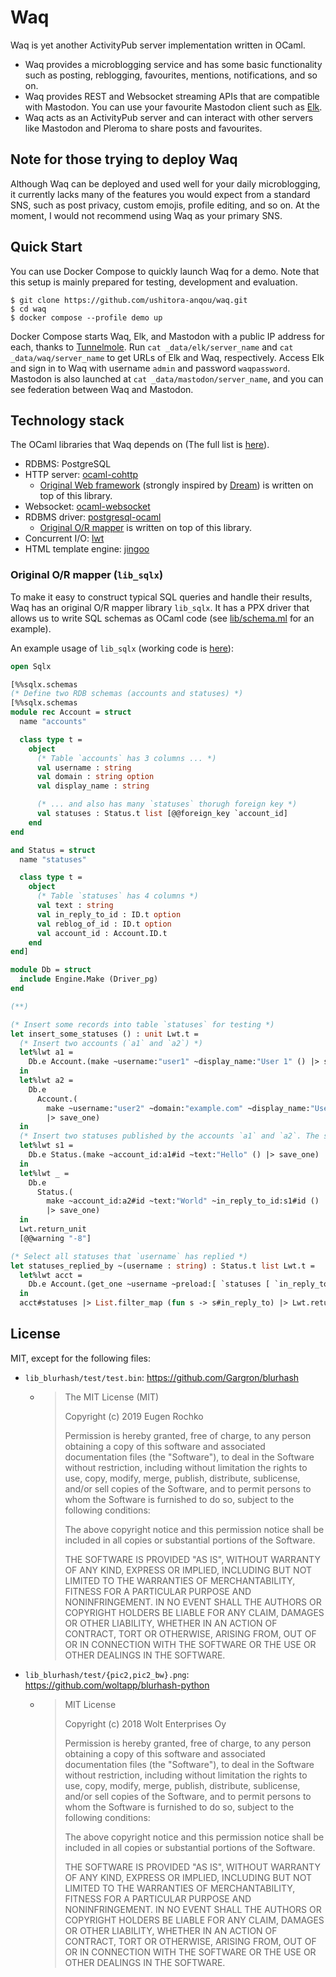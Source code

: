# Waq

Waq is yet another ActivityPub server implementation written in OCaml.

- Waq provides a microblogging service and has some basic functionality such as posting, reblogging, favourites, mentions, notifications, and so on. 
- Waq provides REST and Websocket streaming APIs that are compatible with Mastodon. You can use your favourite Mastodon client such as [Elk](https://elk.zone).
- Waq acts as an ActivityPub server and can interact with other servers like Mastodon and Pleroma to share posts and favourites.

## Note for those trying to deploy Waq

Although Waq can be deployed and used well for your daily microblogging, it currently lacks many of the features you would expect from a standard SNS, such as post privacy, custom emojis, profile editing, and so on. At the moment, I would not recommend using Waq as your primary SNS.

## Quick Start

You can use Docker Compose to quickly launch Waq for a demo.
Note that this setup is mainly prepared for testing, development and evaluation.

```
$ git clone https://github.com/ushitora-anqou/waq.git
$ cd waq
$ docker compose --profile demo up
```

Docker Compose starts Waq, Elk, and Mastodon with a public IP address for each,
thanks to [Tunnelmole](https://tunnelmole.com/).
Run `cat _data/elk/server_name` and `cat _data/waq/server_name`
to get URLs of Elk and Waq, respectively. Access Elk and sign in to Waq with username `admin` and password `waqpassword`. Mastodon is also launched at `cat _data/mastodon/server_name`,
and you can see federation between Waq and Mastodon.

## Technology stack

The OCaml libraries that Waq depends on (The full list is [here](https://github.com/ushitora-anqou/waq/blob/master/dune-project)).

- RDBMS: PostgreSQL
- HTTP server: [ocaml-cohttp](https://github.com/mirage/ocaml-cohttp)
  - [Original Web framework](https://github.com/ushitora-anqou/waq/tree/master/lib_httpq) (strongly inspired by [Dream](https://github.com/aantron/dream)) is written on top of this library.
- Websocket: [ocaml-websocket](https://github.com/vbmithr/ocaml-websocket)
- RDBMS driver: [postgresql-ocaml](https://github.com/mmottl/postgresql-ocaml)
  - [Original O/R mapper](https://github.com/ushitora-anqou/waq/tree/master/lib_sqlx) is written on top of this library.
- Concurrent I/O: [lwt](https://github.com/ocsigen/lwt)
- HTML template engine: [jingoo](https://github.com/tategakibunko/jingoo)

### Original O/R mapper (`lib_sqlx`)

To make it easy to construct typical SQL queries and handle their results,
Waq has an original O/R mapper library `lib_sqlx`. It has a PPX driver that allows us
to write SQL schemas as OCaml code (see [lib/schema.ml](https://github.com/ushitora-anqou/waq/blob/master/lib/schema.ml) for an example).

An example usage of `lib_sqlx` (working code is [here](https://github.com/ushitora-anqou/waq/blob/master/lib_sqlx/test/test_example.ml)):

```ocaml
open Sqlx

[%%sqlx.schemas
(* Define two RDB schemas (accounts and statuses) *)
[%%sqlx.schemas
module rec Account = struct
  name "accounts"

  class type t =
    object
      (* Table `accounts` has 3 columns ... *)
      val username : string
      val domain : string option
      val display_name : string

      (* ... and also has many `statuses` thorugh foreign key *)
      val statuses : Status.t list [@@foreign_key `account_id]
    end
end

and Status = struct
  name "statuses"

  class type t =
    object
      (* Table `statuses` has 4 columns *)
      val text : string
      val in_reply_to_id : ID.t option
      val reblog_of_id : ID.t option
      val account_id : Account.ID.t
    end
end]

module Db = struct
  include Engine.Make (Driver_pg)
end

(**)

(* Insert some records into table `statuses` for testing *)
let insert_some_statuses () : unit Lwt.t =
  (* Insert two accounts (`a1` and `a2`) *)
  let%lwt a1 =
    Db.e Account.(make ~username:"user1" ~display_name:"User 1" () |> save_one)
  in
  let%lwt a2 =
    Db.e
      Account.(
        make ~username:"user2" ~domain:"example.com" ~display_name:"User 2" ()
        |> save_one)
  in
  (* Insert two statuses published by the accounts `a1` and `a2`. The second status is a reply to the first one.  *)
  let%lwt s1 =
    Db.e Status.(make ~account_id:a1#id ~text:"Hello" () |> save_one)
  in
  let%lwt _ =
    Db.e
      Status.(
        make ~account_id:a2#id ~text:"World" ~in_reply_to_id:s1#id ()
        |> save_one)
  in
  Lwt.return_unit
  [@@warning "-8"]

(* Select all statuses that `username` has replied *)
let statuses_replied_by ~(username : string) : Status.t list Lwt.t =
  let%lwt acct =
    Db.e Account.(get_one ~username ~preload:[ `statuses [ `in_reply_to [] ] ])
  in
  acct#statuses |> List.filter_map (fun s -> s#in_reply_to) |> Lwt.return
```

## License

MIT, except for the following files:

- `lib_blurhash/test/test.bin`: https://github.com/Gargron/blurhash
  - > The MIT License (MIT)
    >
    > Copyright (c) 2019 Eugen Rochko
    >
    > Permission is hereby granted, free of charge, to any person obtaining a copy
    > of this software and associated documentation files (the "Software"), to deal
    > in the Software without restriction, including without limitation the rights
    > to use, copy, modify, merge, publish, distribute, sublicense, and/or sell
    > copies of the Software, and to permit persons to whom the Software is
    > furnished to do so, subject to the following conditions:
    >
    > The above copyright notice and this permission notice shall be included in
    > all copies or substantial portions of the Software.
    >
    > THE SOFTWARE IS PROVIDED "AS IS", WITHOUT WARRANTY OF ANY KIND, EXPRESS OR
    > IMPLIED, INCLUDING BUT NOT LIMITED TO THE WARRANTIES OF MERCHANTABILITY,
    > FITNESS FOR A PARTICULAR PURPOSE AND NONINFRINGEMENT. IN NO EVENT SHALL THE
    > AUTHORS OR COPYRIGHT HOLDERS BE LIABLE FOR ANY CLAIM, DAMAGES OR OTHER
    > LIABILITY, WHETHER IN AN ACTION OF CONTRACT, TORT OR OTHERWISE, ARISING FROM,
    > OUT OF OR IN CONNECTION WITH THE SOFTWARE OR THE USE OR OTHER DEALINGS IN
    > THE SOFTWARE.
- `lib_blurhash/test/{pic2,pic2_bw}.png`: https://github.com/woltapp/blurhash-python
  - > MIT License
    >
    > Copyright (c) 2018 Wolt Enterprises Oy
    >
    > Permission is hereby granted, free of charge, to any person obtaining a copy
    > of this software and associated documentation files (the "Software"), to deal
    > in the Software without restriction, including without limitation the rights
    > to use, copy, modify, merge, publish, distribute, sublicense, and/or sell
    > copies of the Software, and to permit persons to whom the Software is
    > furnished to do so, subject to the following conditions:
    >
    > The above copyright notice and this permission notice shall be included in all
    > copies or substantial portions of the Software.
    >
    > THE SOFTWARE IS PROVIDED "AS IS", WITHOUT WARRANTY OF ANY KIND, EXPRESS OR
    > IMPLIED, INCLUDING BUT NOT LIMITED TO THE WARRANTIES OF MERCHANTABILITY,
    > FITNESS FOR A PARTICULAR PURPOSE AND NONINFRINGEMENT. IN NO EVENT SHALL THE
    > AUTHORS OR COPYRIGHT HOLDERS BE LIABLE FOR ANY CLAIM, DAMAGES OR OTHER
    > LIABILITY, WHETHER IN AN ACTION OF CONTRACT, TORT OR OTHERWISE, ARISING FROM,
    > OUT OF OR IN CONNECTION WITH THE SOFTWARE OR THE USE OR OTHER DEALINGS IN THE
    > SOFTWARE.
